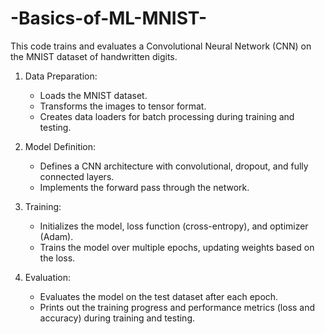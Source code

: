 # -Basics-of-ML-MNIST-
This code trains and evaluates a Convolutional Neural Network (CNN) on the MNIST dataset of handwritten digits.

1. Data Preparation:
   - Loads the MNIST dataset.
   - Transforms the images to tensor format.
   - Creates data loaders for batch processing during training and testing.

2. Model Definition:
   - Defines a CNN architecture with convolutional, dropout, and fully connected layers.
   - Implements the forward pass through the network.

3. Training:
   - Initializes the model, loss function (cross-entropy), and optimizer (Adam).
   - Trains the model over multiple epochs, updating weights based on the loss.

4. Evaluation:
   - Evaluates the model on the test dataset after each epoch.
   - Prints out the training progress and performance metrics (loss and accuracy) during training and testing.

